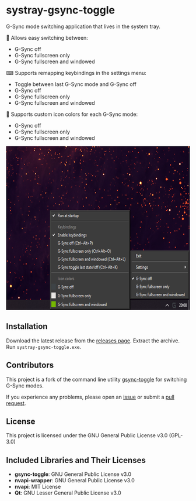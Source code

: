 # systray-gsync-toggle

G-Sync mode switching application that lives in the system tray. 

🔄 Allows easy switching between:
  - G-Sync off
  - G-Sync fullscreen only
  - G-Sync fullscreen and windowed

⌨ Supports remapping keybindings in the settings menu:
  - Toggle between last G-Sync mode and G-Sync off
  - G-Sync off
  - G-Sync fullscreen only
  - G-Sync fullscreen and windowed

🎨 Supports custom icon colors for each G-Sync mode:
  - G-Sync off
  - G-Sync fullscreen only
  - G-Sync fullscreen and windowed

<img src="./resources/menu.png" alt="Menu screenshot" width="651" height="448">

## Installation

Download the latest release from the [releases page](https://github.com/seaspaceman/systray-gsync-toggle/releases). Extract the archive. Run `systray-gsync-toggle.exe`.

## Contributors

This project is a fork of the command line utility [gsync-toggle](https://github.com/FrogTheFrog/gsync-toggle) for switching G-Sync modes.

If you experience any problems, please open an [issue](https://github.com/seaspaceman/systray-gsync-toggle/issues) or submit a [pull request](https://github.com/seaspaceman/systray-gsync-toggle/pulls).

## License

This project is licensed under the GNU General Public License v3.0 (GPL-3.0)

## Included Libraries and Their Licenses

- **gsync-toggle**: GNU General Public License v3.0
- **nvapi-wrapper**: GNU General Public License v3.0
- **nvapi**: MIT License
- **Qt**: GNU Lesser General Public License v3.0
